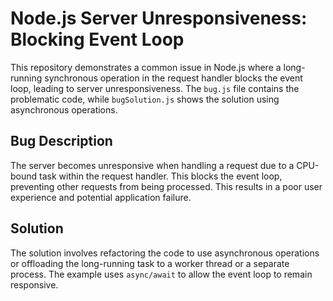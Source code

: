 # Node.js Server Unresponsiveness: Blocking Event Loop

This repository demonstrates a common issue in Node.js where a long-running synchronous operation in the request handler blocks the event loop, leading to server unresponsiveness. The `bug.js` file contains the problematic code, while `bugSolution.js` shows the solution using asynchronous operations.

## Bug Description
The server becomes unresponsive when handling a request due to a CPU-bound task within the request handler. This blocks the event loop, preventing other requests from being processed.  This results in a poor user experience and potential application failure.

## Solution
The solution involves refactoring the code to use asynchronous operations or offloading the long-running task to a worker thread or a separate process.  The example uses `async/await` to allow the event loop to remain responsive.